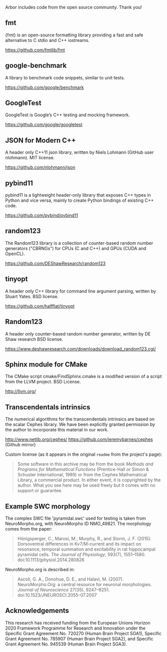 Arbor includes code from the open source community. Thank you!

## fmt

{fmt} is an open-source formatting library providing a fast and safe alternative to C stdio and C++ iostreams.

https://github.com/fmtlib/fmt

## google-benchmark

A library to benchmark code snippets, similar to unit tests.

https://github.com/google/benchmark

## GoogleTest

GoogleTest is Google’s C++ testing and mocking framework.

https://github.com/google/googletest

## JSON for Modern C++

A header only C++11 json library, written by Niels Lohmann (GitHub user nlohmann).
MIT license.

https://github.com/nlohmann/json

## pybind11

pybind11 is a lightweight header-only library that exposes C++ types in Python and vice versa, mainly to create Python bindings of existing C++ code.

https://github.com/pybind/pybind11

## random123

The Random123 library is a collection of counter-based random number generators ("CBRNGs") for CPUs (C and C++) and GPUs (CUDA and OpenCL).

https://github.com/DEShawResearch/random123

## tinyopt

A header only C++ library for command line argument parsing, written by Stuart Yates.
BSD license.

https://github.com/halfflat/tinyopt

##  Random123
A header only counter-based random number generator, written by DE Shaw research
BSD license.

https://www.deshawresearch.com/downloads/download_random123.cgi/

## Sphinx module for CMake

The CMake script cmake/FindSphinx.cmake is a modified version of a script from the LLVM
project.
BSD License.

http://llvm.org/

## Transcendentals intrinsics

The numerical algorithms for the transcendentals intrinsics are based on the
scalar Cephes library. We have been explicitly granted permission by the author to
incorporate this material in our work.

http://www.netlib.org/cephes/
https://github.com/jeremybarnes/cephes (Github mirror)

Custom license (as it appears in the original `readme` from the project's page):

>Some software in this archive may be from the book _Methods and
>Programs for Mathematical Functions_ (Prentice-Hall or Simon & Schuster
>International, 1989) or from the Cephes Mathematical Library, a
>commercial product. In either event, it is copyrighted by the author.
>What you see here may be used freely but it comes with no support or
>guarantee.

## Example SWC morphology

The complex SWC file 'pyramidal.swc' used for testing is taken from NeuroMorpho.org,
with NeuroMorpho ID NMO_49821. The morphology comes from the paper:

> Hönigsperger, C., Marosi, M., Murphy, R., and Storm, J. F. (2015).
> Dorsoventral differences in Kv7/M-current and its impact on resonance,
> temporal summation and excitability in rat hippocampal pyramidal cells.
> _The Journal of Physiology_, 593(7), 1551–1580. doi:10.1113/jphysiol.2014.280826

NeuroMorpho.org is described in:

> Ascoli, G. A., Donohue, D. E., and Halavi, M. (2007).
> NeuroMorpho.Org: a central resource for neuronal morphologies.
> _Journal of Neuroscience_ 27(35), 9247–9251. doi:10.1523/JNEUROSCI.2055-07.2007

## Acknowledgements

This research has received funding from the European Unions Horizon 2020 Framework Programme for Research and
Innovation under the Specific Grant Agreement No. 720270 (Human Brain Project SGA1), Specific Grant Agreement
No. 785907 (Human Brain Project SGA2), and Specific Grant Agreement No. 945539 (Human Brain Project SGA3).
